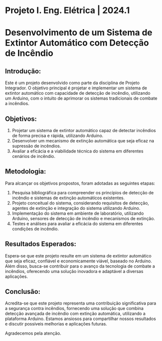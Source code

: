 # Projeto I. Eng. Elétrica | 2024.1
# Desenvolvimento de um Sistema de Extintor Automático com Detecção de Incêndio

## Introdução:
Este é um projeto desenvolvido como parte da disciplina de Projeto Integrador. O objetivo principal é projetar e implementar um sistema de extintor automático com capacidade de detecção de incêndio, utilizando um Arduino, com o intuito de aprimorar os sistemas tradicionais de combate a incêndios.

## Objetivos:
1. Projetar um sistema de extintor automático capaz de detectar incêndios de forma precisa e rápida, utilizando Arduino.
2. Desenvolver um mecanismo de extinção automática que seja eficaz na supressão de incêndios.
3. Avaliar a eficácia e a viabilidade técnica do sistema em diferentes cenários de incêndio.

## Metodologia:
Para alcançar os objetivos propostos, foram adotadas as seguintes etapas:
1. Pesquisa bibliográfica para compreender os princípios de detecção de incêndio e sistemas de extinção automáticos existentes.
2. Projeto conceitual do sistema, considerando requisitos de detecção, agentes de extinção e integração do sistema utilizando Arduino.
3. Implementação do sistema em ambiente de laboratório, utilizando Arduino, sensores de detecção de incêndio e mecanismos de extinção.
4. Testes e análises para avaliar a eficácia do sistema em diferentes condições de incêndio.

## Resultados Esperados:
Espera-se que este projeto resulte em um sistema de extintor automático que seja eficaz, confiável e economicamente viável, baseado no Arduino. Além disso, busca-se contribuir para o avanço da tecnologia de combate a incêndios, oferecendo uma solução inovadora e adaptável a diversas aplicações.

## Conclusão:
Acredita-se que este projeto representa uma contribuição significativa para a segurança contra incêndios, fornecendo uma solução que combina detecção avançada de incêndio com extinção automática, utilizando a plataforma Arduino. Estamos ansiosos para compartilhar nossos resultados e discutir possíveis melhorias e aplicações futuras.

Agradecemos pela atenção.

